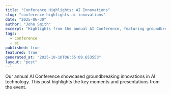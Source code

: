 ```yaml
---
title: "Conference Highlights: AI Innovations"
slug: "conference-highlights-ai-innovations"
date: "2025-06-30"
author: "John Smith"
excerpt: "Highlights from the annual AI Conference, featuring groundbreaking innovations."
tags:
  - conference
  - ai
published: true
featured: true
generated_at: "2025-10-10T06:35:09.653553"
layout: "post"
---
```


Our annual AI Conference showcased groundbreaking innovations in AI technology. This post highlights the key moments and presentations from the event.